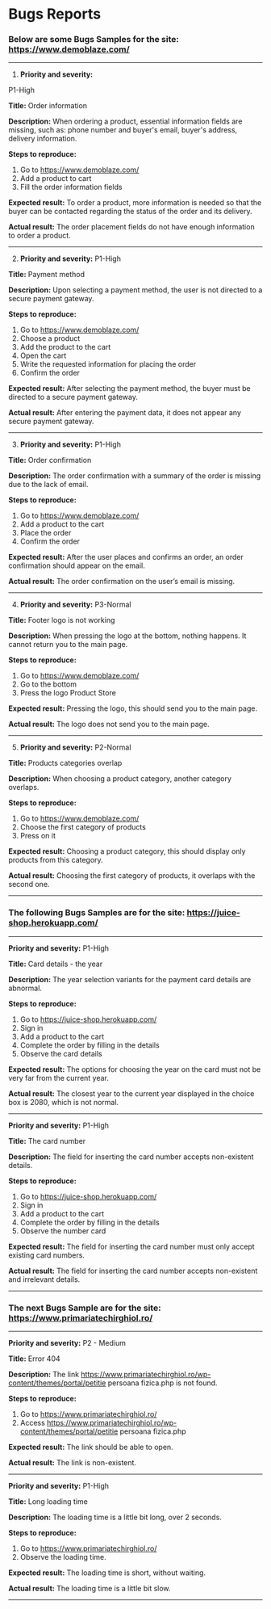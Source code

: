 # Bugs Reports
### Below are some Bugs Samples for the site: https://www.demoblaze.com/

--------------------------------------

1. **Priority and severity:**

P1-High

**Title:**
Order information

**Description:**
When ordering a product, essential information fields are missing, such as: phone number and buyer's email, buyer's address, delivery information.

**Steps to reproduce:**
1. Go to https://www.demoblaze.com/
2. Add a product to cart
3. Fill the order information fields

**Expected result:**
To order a product, more information is needed so that the buyer can be contacted regarding the status of the order and its delivery.

**Actual result:**
The order placement fields do not have enough information to order a product.

----------------------------

2. **Priority and severity:**
P1-High

**Title:**
Payment method

**Description:**
Upon selecting a payment method, the user is not directed to a secure payment gateway.

**Steps to reproduce:** 
1. Go to https://www.demoblaze.com/
2. Choose a product
3. Add the product to the cart
4. Open the cart
5. Write the requested information for placing the order
6. Confirm the order

**Expected result:**
After selecting the payment method, the buyer must be directed to a secure payment gateway.

**Actual result:**
After entering the payment data, it does not appear any secure payment gateway.

----------------------

3. **Priority and severity:**
P1-High

**Title:**
Order confirmation

**Description:**
The order confirmation with a summary of the order is missing due to the lack of email.

**Steps to reproduce:**
1. Go to https://www.demoblaze.com/
2. Add a product to the cart
3. Place the order
4. Confirm the order

**Expected result:**
After the user places and confirms an order, an order confirmation should appear on the email.

**Actual result:**
The order confirmation on the user’s email is missing.

----------------------------------

4. **Priority and severity:**
P3-Normal

**Title:**
Footer logo is not working

**Description:**
When pressing the logo at the bottom, nothing happens. It cannot return you to the main page.

**Steps to reproduce:**
1. Go to https://www.demoblaze.com/
2. Go to the bottom 
3. Press the logo Product Store

**Expected result:**
Pressing the logo, this should send you to the main page.

**Actual result:**
The logo does not send you to the main page.

-----------------------------------------

5. **Priority and severity:**
P2-Normal

**Title:**
Products categories overlap

**Description:**
When choosing a product category, another category overlaps.

**Steps to reproduce:** 
1. Go to https://www.demoblaze.com/
2. Choose the first category of products
3. Press on it

**Expected result:**
Choosing a product category, this should display only products from this category. 

**Actual result:** 
Choosing the first category of products, it overlaps with the second one.

---------------------------------------

### The following Bugs Samples are for the site: https://juice-shop.herokuapp.com/

-----------------------------------------------------------------------------

**Priority and severity:**
P1-High

**Title:**
Card details - the year

**Description:**
The year selection variants for the payment card details are abnormal.

**Steps to reproduce:**
1. Go to https://juice-shop.herokuapp.com/ 
2. Sign in
3. Add a product to the cart
4. Complete the order by filling in the details
5. Observe the card details

**Expected result:**
The options for choosing the year on the card must not be very far from the current year.

**Actual result:**
The closest year to the current year displayed in the choice box is 2080, which is not normal.

---------------------------------------

**Priority and severity:**
P1-High

**Title:**
The card number

**Description:**
The field for inserting the card number accepts non-existent details.

**Steps to reproduce:**
1. Go to https://juice-shop.herokuapp.com/  
2. Sign in
3. Add a product to the cart
4. Complete the order by filling in the details
5. Observe the number card

**Expected result:**
The field for inserting the card number must only accept existing card numbers.

**Actual result:**
The field for inserting the card number accepts non-existent and irrelevant details.

-----------------------------------

### The next Bugs Sample are for the site: https://www.primariatechirghiol.ro/

-------------------------------------------------------

**Priority and severity:**
P2 - Medium

**Title:**
Error 404

**Description:**
The link  https://www.primariatechirghiol.ro/wp-content/themes/portal/petitie persoana fizica.php is not found.

**Steps to reproduce:**
1. Go to https://www.primariatechirghiol.ro/ 
2. Access  https://www.primariatechirghiol.ro/wp-content/themes/portal/petitie persoana fizica.php 

**Expected result:**
The link should be able to open.

**Actual result:**
The link is non-existent.

-----------------------------------------------

**Priority and severity:**
P1-High

**Title:**
Long loading time

**Description:**
The loading time is a little bit long, over 2 seconds.

**Steps to reproduce:**
1. Go to https://www.primariatechirghiol.ro/ 
2. Observe the loading time.

**Expected result:**
The  loading time is short, without waiting.

**Actual result:**
The loading time is a little bit slow.

----------------------------








